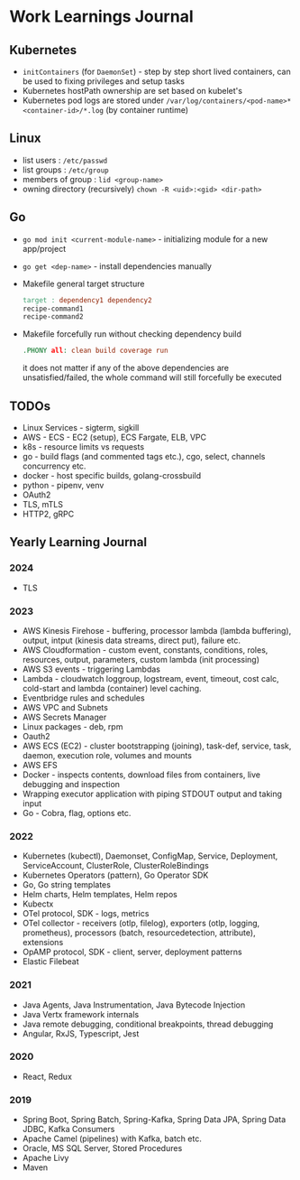 # Work Learnings Journal

## Kubernetes
  
- `initContainers` (for `DaemonSet`) - step by step short lived containers, can be used to fixing privileges and setup tasks
- Kubernetes hostPath ownership are set based on kubelet's
- Kubernetes pod logs are stored under `/var/log/containers/<pod-name>*<container-id>/*.log` (by container runtime)

## Linux

- list users : `/etc/passwd`
- list groups : `/etc/group`
- members of group : `lid <group-name>`
- owning directory (recursively) `chown -R <uid>:<gid> <dir-path>`

## Go

- `go mod init <current-module-name>` - initializing module for a new app/project
- `go get <dep-name>` - install dependencies manually
- Makefile general target structure

  ```makefile
  target : dependency1 dependency2
  recipe-command1
  recipe-command2
  ```

- Makefile forcefully run without checking dependency build

  ```makefile
  .PHONY all: clean build coverage run
  ```

  it does not matter if any of the above dependencies are unsatisfied/failed, the whole command will still forcefully be executed

## TODOs

- Linux Services - sigterm, sigkill
- AWS - ECS - EC2 (setup), ECS Fargate, ELB, VPC
- k8s - resource limits vs requests
- go - build flags (and commented tags etc.), cgo, select, channels concurrency etc.
- docker - host specific builds, golang-crossbuild
- python - pipenv, venv
- OAuth2
- TLS, mTLS
- HTTP2, gRPC

## Yearly Learning Journal

### 2024

- TLS

### 2023

- AWS Kinesis Firehose - buffering, processor lambda (lambda buffering), output, intput (kinesis data streams, direct put), failure etc.
- AWS Cloudformation - custom event, constants, conditions, roles, resources, output, parameters, custom lambda (init processing)
- AWS S3 events - triggering Lambdas
- Lambda - cloudwatch loggroup, logstream, event, timeout, cost calc, cold-start and lambda (container) level caching.
- Eventbridge rules and schedules
- AWS VPC and Subnets
- AWS Secrets Manager
- Linux packages - deb, rpm
- Oauth2
- AWS ECS (EC2) - cluster bootstrapping (joining), task-def, service, task, daemon, execution role, volumes and mounts
- AWS EFS
- Docker - inspects contents, download files from containers, live debugging and inspection
- Wrapping executor application with piping STDOUT output and taking input
- Go - Cobra, flag, options etc.

### 2022

- Kubernetes (kubectl), Daemonset, ConfigMap, Service, Deployment, ServiceAccount, ClusterRole, ClusterRoleBindings
- Kubernetes Operators (pattern), Go Operator SDK
- Go, Go string templates
- Helm charts, Helm templates, Helm repos
- Kubectx
- OTel protocol, SDK - logs, metrics
- OTel collector - receivers (otlp, filelog), exporters (otlp, logging, prometheus), processors (batch, resourcedetection, attribute), extensions
- OpAMP protocol, SDK - client, server, deployment patterns
- Elastic Filebeat

### 2021

- Java Agents, Java Instrumentation, Java Bytecode Injection
- Java Vertx framework internals
- Java remote debugging, conditional breakpoints, thread debugging
- Angular, RxJS, Typescript, Jest

### 2020

- React, Redux

### 2019

- Spring Boot, Spring Batch, Spring-Kafka, Spring Data JPA, Spring Data JDBC, Kafka Consumers
- Apache Camel (pipelines) with Kafka, batch etc.
- Oracle, MS SQL Server, Stored Procedures
- Apache Livy
- Maven

